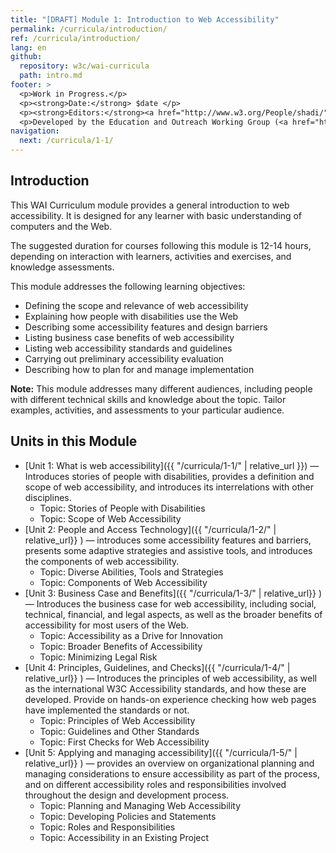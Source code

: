 ```yaml
---
title: "[DRAFT] Module 1: Introduction to Web Accessibility"
permalink: /curricula/introduction/
ref: /curricula/introduction/
lang: en
github:
  repository: w3c/wai-curricula
  path: intro.md
footer: >
  <p>Work in Progress.</p>
  <p><strong>Date:</strong> $date </p>
  <p><strong>Editors:</strong><a href="http://www.w3.org/People/shadi/">Shadi Abou-Zahra</a> and Daniel Montalvo. Contributors: <a href="https://www.w3.org/WAI/EO/EOWG-members">EOWG Participants</a>. </p>
  <p>Developed by the Education and Outreach Working Group (<a href="http://www.w3.org/WAI/EO/">EOWG</a>). Developed as part of the <a href="https://www.w3.org/WAI/about/projects/wai-guide/">WAI-Guide Project</a> funded by the European Commission (EC) under the Horizon 2020 program (Grant Agreement 822245).</p>
navigation:
  next: /curricula/1-1/
---
```


## Introduction

This WAI Curriculum module provides a general introduction to web accessibility. It is designed for any learner with basic understanding of computers and the Web.

The suggested duration for courses following this module is 12-14 hours, depending on interaction with learners, activities and exercises, and knowledge assessments.

This module addresses the following learning objectives:

* Defining the scope and relevance of web accessibility
* Explaining how people with disabilities use the Web
* Describing some accessibility features and design barriers
* Listing business case benefits of web accessibility
* Listing web accessibility standards and guidelines
* Carrying out preliminary accessibility evaluation
* Describing how to plan for and manage implementation

**Note:** This module addresses many different audiences, including people with different technical skills and knowledge about the topic. Tailor examples, activities, and assessments to your particular audience.

## Units in this Module

* [Unit 1: What is web accessibility]({{ "/curricula/1-1/" | relative_url }}) — Introduces stories of people with disabilities, provides a definition and scope of web accessibility, and introduces its interrelations with other disciplines.
  * Topic: Stories of People with Disabilities
  * Topic: Scope of Web Accessibility
* [Unit 2: People and Access Technology]({{ "/curricula/1-2/" | relative_url}} ) &mdash; introduces some accessibility features and barriers, presents some adaptive strategies and assistive tools, and introduces the components of web accessibility.
  * Topic: Diverse Abilities, Tools and Strategies 
  * Topic: Components of Web Accessibility
* [Unit 3: Business Case and Benefits]({{ "/curricula/1-3/" | relative_url}} ) &mdash; Introduces the business case for web accessibility, including social, technical, financial, and legal aspects, as well as the broader benefits of accessibility for most users of the Web.
  * Topic: Accessibility as a Drive for Innovation
  * Topic: Broader Benefits of Accessibility
  * Topic: Minimizing Legal Risk
* [Unit 4: Principles, Guidelines, and Checks]({{ "/curricula/1-4/" | relative_url}} ) — Introduces the principles of web accessibility, as well as the international W3C Accessibility standards, and how these are developed. Provide on hands-on experience checking how web pages have implemented the standards or not.
  * Topic: Principles of Web Accessibility
  * Topic: Guidelines and Other Standards
  * Topic: First Checks for Web Accessibility
* [Unit 5: Applying and managing accessibility]({{ "/curricula/1-5/" | relative_url}} ) &mdash; provides an overview on  organizational planning and managing considerations to ensure accessibility as part of the process, and on different accessibility roles and responsibilities involved throughout the design and development process.
  * Topic: Planning and Managing Web Accessibility
  * Topic: Developing Policies and Statements
  * Topic: Roles and Responsibilities
  * Topic: Accessibility in an Existing Project 

